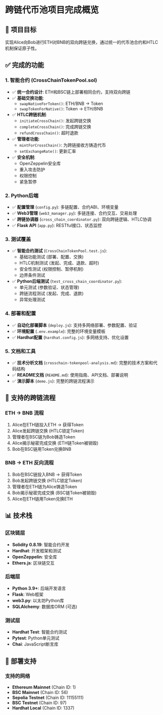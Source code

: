 # 跨链代币池项目完成概览

## 🎯 项目目标
实现Alice向Bob进行ETH对BNB的双向跨链兑换，通过统一的代币池合约和HTLC机制保证原子性。

## ✅ 完成的功能

### 1. 智能合约 (CrossChainTokenPool.sol)
- ✅ **统一合约设计**: ETH和BSC链上部署相同合约，支持双向跨链
- ✅ **基础交换功能**: 
  - `swapNativeForToken()`: ETH/BNB → Token
  - `swapTokenForNative()`: Token → ETH/BNB
- ✅ **HTLC跨链机制**:
  - `initiateCrossChain()`: 发起跨链交换
  - `completeCrossChain()`: 完成跨链交换
  - `refundCrossChain()`: 超时退款
- ✅ **管理者功能**: 
  - `mintForCrossChain()`: 为跨链接收方铸造代币
  - `setExchangeRate()`: 更新汇率
- ✅ **安全机制**: 
  - OpenZeppelin安全库
  - 重入攻击防护
  - 权限控制
  - 紧急暂停

### 2. Python后端
- ✅ **配置管理** (`config.py`): 多链配置、合约ABI、环境变量
- ✅ **Web3管理** (`web3_manager.py`): 多链连接、合约交互、交易处理
- ✅ **跨链协调器** (`cross_chain_coordinator.py`): 双向跨链逻辑、HTLC协调
- ✅ **Flask API** (`app.py`): RESTful接口、状态监控

### 3. 测试覆盖
- ✅ **智能合约测试** (`CrossChainTokenPool.test.js`):
  - 基础功能测试 (部署、配置、交换)
  - HTLC机制测试 (发起、完成、退款、超时)
  - 安全性测试 (权限控制、暂停机制)
  - 边界条件测试
- ✅ **Python后端测试** (`test_cross_chain_coordinator.py`):
  - 单元测试 (参数验证、状态管理)
  - 跨链流程测试 (发起、完成、退款)
  - 异常处理测试

### 4. 部署和配置
- ✅ **自动化部署脚本** (`deploy.js`): 支持多网络部署、参数配置、验证
- ✅ **环境配置** (`.env.example`): 完整的环境变量模板
- ✅ **Hardhat配置** (`hardhat.config.js`): 多网络支持、优化设置

### 5. 文档和工具
- ✅ **技术分析文档** (`crosschain-tokenpool-analysis.md`): 完整的技术方案和代码结构
- ✅ **README文档** (`README.md`): 使用指南、API文档、部署说明
- ✅ **演示脚本** (`demo.js`): 完整的跨链流程演示

## 🔄 支持的跨链流程

### ETH → BNB 流程
1. Alice在ETH链投入ETH → 获得Token
2. Alice发起跨链交换 (HTLC锁定Token)
3. 管理者在BSC链为Bob铸造Token
4. Alice揭示秘密完成交换 (ETH链Token被销毁)
5. Bob在BSC链用Token兑换BNB

### BNB → ETH 反向流程
1. Bob在BSC链投入BNB → 获得Token
2. Bob发起跨链交换 (HTLC锁定Token)
3. 管理者在ETH链为Alice铸造Token
4. Bob揭示秘密完成交换 (BSC链Token被销毁)
5. Alice在ETH链用Token兑换ETH

## 📊 技术栈

### 区块链层
- **Solidity 0.8.19**: 智能合约开发
- **Hardhat**: 开发框架和测试
- **OpenZeppelin**: 安全库
- **Ethers.js**: 区块链交互

### 后端层
- **Python 3.9+**: 后端开发语言
- **Flask**: Web框架
- **web3.py**: 以太坊Python库
- **SQLAlchemy**: 数据库ORM (可选)

### 测试层
- **Hardhat Test**: 智能合约测试
- **Pytest**: Python单元测试
- **Chai**: JavaScript断言库

## 🚀 部署支持

### 支持的网络
- **Ethereum Mainnet** (Chain ID: 1)
- **BSC Mainnet** (Chain ID: 56)
- **Sepolia Testnet** (Chain ID: 11155111)
- **BSC Testnet** (Chain ID: 97)
- **Hardhat Local** (Chain ID: 1337)


```


